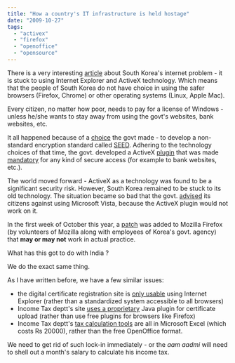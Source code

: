 ```yaml
---
title: "How a country's IT infrastructure is held hostage"
date: "2009-10-27"
tags: 
  - "activex"
  - "firefox"
  - "openoffice"
  - "opensource"
---
```


There is a very interesting [article](http://english.chosun.com/site/data/html_dir/2009/10/27/2009102700899.html) about South Korea's internet problem - it is stuck to using Internet Explorer and ActiveX technology. Which means that the people of South Korea do not have choice in using the safer browsers (Firefox, Chrome) or other operating systems (Linux, Apple Mac).

Every citizen, no matter how poor, needs to pay for a license of Windows - unless he/she wants to stay away from using the govt's websites, bank websites, etc.

It all happened because of a [choice](http://www.kanai.net/weblog/archive/2007/01/26/00h53m55s#003095) the govt made - to develop a non-standard encryption standard called [SEED](http://en.wikipedia.org/wiki/SEED). Adhering to the technology choices of that time, the govt. developed a ActiveX [plugin](http://webstandard.or.kr/en/?p=10) that was made [mandatory](http://opendotdotdot.blogspot.com/2008/07/activex-law-in-korea.html) for any kind of secure access (for example to bank websites, etc.).

The world moved forward - ActiveX as a technology was found to be a significant security risk. However, South Korea remained to be stuck to its old technology. The situation became so bad that the govt. [advised](http://english.chosun.com/w21data/html/news/200701/200701240013.html) its citizens against using Microsoft Vista, because the ActiveX plugin would not work on it.

In the first week of October this year, a [patch](https://bugzilla.mozilla.org/show_bug.cgi?id=478839) was added to Mozilla Firefox (by volunteers of Mozilla along with employees of Korea's govt. agency) that **may or may not** work in actual practice.

What has this got to do with India ?

We do the exact same thing.

As I have written before, we have a few similar issues:

- the digital certificate registration site is [only usable](http://digitalsarkaar.wordpress.com/2009/05/09/digital-certificates-and-identity-management-in-the-indian-govt/) using Internet Explorer (rather than a standardized system accessible to all browsers)
- Income Tax deptt's site [uses a proprietary](http://digitalsarkaar.wordpress.com/2009/07/23/cryptographic-usage-on-indian-govt-websites-why-the-java-fetish/) Java plugin for certificate upload (rather than use free plugins for browsers like Firefox)
- Income Tax deptt's [tax calculation tools](http://digitalsarkaar.wordpress.com/2009/07/22/not-free-after-all-indian-govts-free-income-tax-software/) are all in Microsoft Excel (which costs Rs 20000), rather than the free OpenOffice format.

We need to get rid of such lock-in immediately - or the _aam aadmi_ will need to shell out a month's salary to calculate his income tax.
